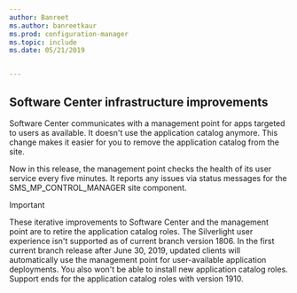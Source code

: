 ```yaml
---
author: Banreet
ms.author: banreetkaur
ms.prod: configuration-manager
ms.topic: include
ms.date: 05/21/2019


---
```


## <a name="bkmk_swctr"></a> Software Center infrastructure improvements

<!--3555950-->

Software Center communicates with a management point for apps targeted to users as available. It doesn't use the application catalog anymore. This change makes it easier for you to remove the application catalog from the site.

Now in this release, the management point checks the health of its user service every five minutes. It reports any issues via status messages for the SMS_MP_CONTROL_MANAGER site component.

> [!Important]  
> These iterative improvements to Software Center and the management point are to retire the application catalog roles. The Silverlight user experience isn't supported as of current branch version 1806. In the first current branch release after June 30, 2019, updated clients will automatically use the management point for user-available application deployments. You also won't be able to install new application catalog roles. Support ends for the application catalog roles with version 1910.  
